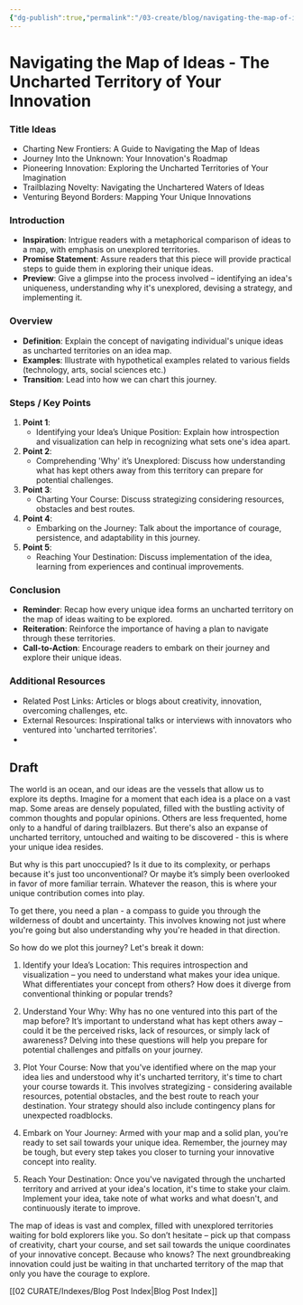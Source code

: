 ```yaml
---
{"dg-publish":true,"permalink":"/03-create/blog/navigating-the-map-of-ideas-the-uncharted-territory-of-your-innovation/","tags":["ideas","innovation","imagination"]}
---
```



# Navigating the Map of Ideas - The Uncharted Territory of Your Innovation


### Title Ideas

- Charting New Frontiers: A Guide to Navigating the Map of Ideas
- Journey Into the Unknown: Your Innovation's Roadmap
- Pioneering Innovation: Exploring the Uncharted Territories of Your Imagination
- Trailblazing Novelty: Navigating the Unchartered Waters of Ideas
- Venturing Beyond Borders: Mapping Your Unique Innovations


### Introduction

- **Inspiration**: Intrigue readers with a metaphorical comparison of ideas to a map, with emphasis on unexplored territories.
- **Promise Statement**: Assure readers that this piece will provide practical steps to guide them in exploring their unique ideas.
- **Preview**: Give a glimpse into the process involved – identifying an idea's uniqueness, understanding why it's unexplored, devising a strategy, and implementing it.


### Overview

- **Definition**: Explain the concept of navigating individual's unique ideas as uncharted territories on an idea map.
- **Examples**: Illustrate with hypothetical examples related to various fields (technology, arts, social sciences etc.)
- **Transition**: Lead into how we can chart this journey.



### Steps / Key Points

1. **Point 1**:
    - Identifying your Idea’s Unique Position: Explain how introspection and visualization can help in recognizing what sets one's idea apart.
2. **Point 2**:
    - Comprehending 'Why' it’s Unexplored: Discuss how understanding what has kept others away from this territory can prepare for potential challenges.
3. **Point 3**:
    - Charting Your Course: Discuss strategizing considering resources, obstacles and best routes.
4. **Point 4**:
    - Embarking on the Journey: Talk about the importance of courage, persistence, and adaptability in this journey.
5. **Point 5**:
    - Reaching Your Destination: Discuss implementation of the idea, learning from experiences and continual improvements.

### Conclusion

- **Reminder**: Recap how every unique idea forms an uncharted territory on the map of ideas waiting to be explored.
- **Reiteration**: Reinforce the importance of having a plan to navigate through these territories.
- **Call-to-Action**: Encourage readers to embark on their journey and explore their unique ideas.


### Additional Resources

- Related Post Links: Articles or blogs about creativity, innovation, overcoming challenges, etc.
- External Resources: Inspirational talks or interviews with innovators who ventured into 'uncharted territories'.
- 
## Draft

The world is an ocean, and our ideas are the vessels that allow us to explore its depths. Imagine for a moment that each idea is a place on a vast map. Some areas are densely populated, filled with the bustling activity of common thoughts and popular opinions. Others are less frequented, home only to a handful of daring trailblazers. But there's also an expanse of uncharted territory, untouched and waiting to be discovered - this is where your unique idea resides.

But why is this part unoccupied? Is it due to its complexity, or perhaps because it's just too unconventional? Or maybe it’s simply been overlooked in favor of more familiar terrain. Whatever the reason, this is where your unique contribution comes into play.

To get there, you need a plan - a compass to guide you through the wilderness of doubt and uncertainty. This involves knowing not just where you're going but also understanding why you're headed in that direction.

So how do we plot this journey? Let's break it down:

1. Identify your Idea’s Location: This requires introspection and visualization – you need to understand what makes your idea unique. What differentiates your concept from others? How does it diverge from conventional thinking or popular trends?

2. Understand Your Why: Why has no one ventured into this part of the map before? It’s important to understand what has kept others away – could it be the perceived risks, lack of resources, or simply lack of awareness? Delving into these questions will help you prepare for potential challenges and pitfalls on your journey.

3. Plot Your Course: Now that you've identified where on the map your idea lies and understood why it's uncharted territory, it's time to chart your course towards it. This involves strategizing - considering available resources, potential obstacles, and the best route to reach your destination. Your strategy should also include contingency plans for unexpected roadblocks.

4. Embark on Your Journey: Armed with your map and a solid plan, you're ready to set sail towards your unique idea. Remember, the journey may be tough, but every step takes you closer to turning your innovative concept into reality.

5. Reach Your Destination: Once you've navigated through the uncharted territory and arrived at your idea's location, it's time to stake your claim. Implement your idea, take note of what works and what doesn't, and continuously iterate to improve.

The map of ideas is vast and complex, filled with unexplored territories waiting for bold explorers like you. So don’t hesitate – pick up that compass of creativity, chart your course, and set sail towards the unique coordinates of your innovative concept. Because who knows? The next groundbreaking innovation could just be waiting in that uncharted territory of the map that only you have the courage to explore.


[[02 CURATE/Indexes/Blog Post Index\|Blog Post Index]]
